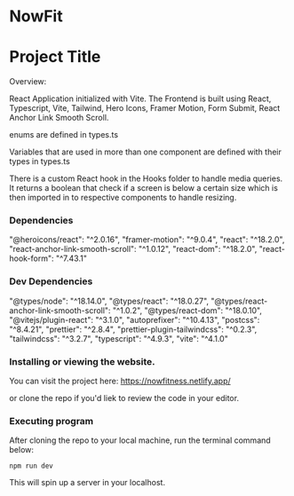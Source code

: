 # NowFit

# Project Title

Overview:

React Application initialized with Vite. The Frontend is built using React, Typescript, Vite, Tailwind, Hero Icons, Framer Motion, Form Submit, React Anchor Link Smooth Scroll.

enums are defined in types.ts

Variables that are used in more than one component are defined with their types in types.ts

There is a custom React hook in the Hooks folder to handle media queries. It returns a boolean that check if a screen is below a certain size which is then imported in to respective components to handle resizing.

### Dependencies
"@heroicons/react": "^2.0.16",
"framer-motion": "^9.0.4",
"react": "^18.2.0",
"react-anchor-link-smooth-scroll": "^1.0.12",
"react-dom": "^18.2.0",
"react-hook-form": "^7.43.1"

### Dev Dependencies

"@types/node": "^18.14.0",
"@types/react": "^18.0.27",
"@types/react-anchor-link-smooth-scroll": "^1.0.2",
"@types/react-dom": "^18.0.10",
"@vitejs/plugin-react": "^3.1.0",
"autoprefixer": "^10.4.13",
"postcss": "^8.4.21",
"prettier": "^2.8.4",
"prettier-plugin-tailwindcss": "^0.2.3",
"tailwindcss": "^3.2.7",
"typescript": "^4.9.3",
"vite": "^4.1.0"


### Installing or viewing the website. 

You can visit the project here: https://nowfitness.netlify.app/

or clone the repo if you'd liek to review the code in your editor.
### Executing program
After cloning the repo to your local machine, run the terminal command below:
```
npm run dev
```
This will spin up a server in your localhost. 
